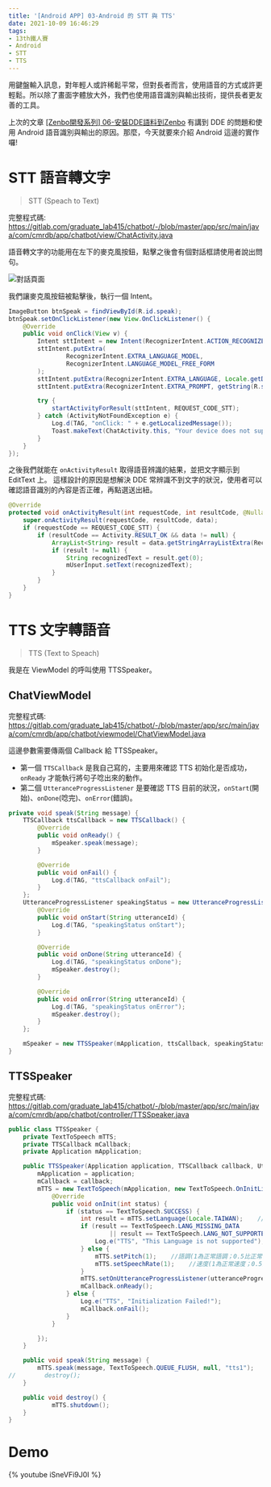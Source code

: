 ```yaml
---
title: '[Android APP] 03-Android 的 STT 與 TTS'
date: 2021-10-09 16:46:29
tags:
- 13th鐵人賽
- Android
- STT
- TTS
---
```


用鍵盤輸入訊息，對年輕人或許稀鬆平常，但對長者而言，使用語音的方式或許更輕鬆。所以除了畫面字體放大外，我們也使用語音識別與輸出技術，提供長者更友善的工具。

上次的文章 [[Zenbo開發系列] 06-安裝DDE語料到Zenbo](https://dreambo4.github.io/2021/08/10/Zenbo%E9%96%8B%E7%99%BC%E7%B3%BB%E5%88%97-06-%E5%AE%89%E8%A3%9DDDE%E8%AA%9E%E6%96%99%E5%88%B0Zenbo/) 有講到 DDE 的問題和使用 Android 語音識別與輸出的原因。那麼，今天就要來介紹 Android 這邊的實作囉!
<!-- more -->

# STT 語音轉文字

> STT (Speach to Text)

完整程式碼: https://gitlab.com/graduate_lab415/chatbot/-/blob/master/app/src/main/java/com/cmrdb/app/chatbot/view/ChatActivity.java

語音轉文字的功能用在左下的麥克風按鈕，點擊之後會有個對話框請使用者說出問句。

![對話頁面](對話頁面.png)

我們讓麥克風按鈕被點擊後，執行一個 Intent。

```java
ImageButton btnSpeak = findViewById(R.id.speak);
btnSpeak.setOnClickListener(new View.OnClickListener() {
    @Override
    public void onClick(View v) {
        Intent sttIntent = new Intent(RecognizerIntent.ACTION_RECOGNIZE_SPEECH);
        sttIntent.putExtra(
                RecognizerIntent.EXTRA_LANGUAGE_MODEL,
                RecognizerIntent.LANGUAGE_MODEL_FREE_FORM
        );
        sttIntent.putExtra(RecognizerIntent.EXTRA_LANGUAGE, Locale.getDefault());
        sttIntent.putExtra(RecognizerIntent.EXTRA_PROMPT, getString(R.string.start_to_speak));

        try {
            startActivityForResult(sttIntent, REQUEST_CODE_STT);
        } catch (ActivityNotFoundException e) {
            Log.d(TAG, "onClick: " + e.getLocalizedMessage());
            Toast.makeText(ChatActivity.this, "Your device does not support STT.", Toast.LENGTH_LONG).show();
        }
    }
});
```

之後我們就能在 `onActivityResult` 取得語音辨識的結果，並把文字顯示到 EditText 上。
這樣設計的原因是想解決 DDE 常辨識不到文字的狀況，使用者可以確認語音識別的內容是否正確，再點選送出紐。

```java
@Override
protected void onActivityResult(int requestCode, int resultCode, @Nullable Intent data) {
    super.onActivityResult(requestCode, resultCode, data);
    if (requestCode == REQUEST_CODE_STT) {
        if (resultCode == Activity.RESULT_OK && data != null) {
            ArrayList<String> result = data.getStringArrayListExtra(RecognizerIntent.EXTRA_RESULTS);
            if (result != null) {
                String recognizedText = result.get(0);
                mUserInput.setText(recognizedText);
            }
        }
    }
}
```

# TTS 文字轉語音

> TTS (Text to Speach)

我是在 ViewModel 的呼叫使用 TTSSpeaker。

## ChatViewModel

完整程式碼: https://gitlab.com/graduate_lab415/chatbot/-/blob/master/app/src/main/java/com/cmrdb/app/chatbot/viewmodel/ChatViewModel.java

這邊參數需要傳兩個 Callback 給 TTSSpeaker。
- 第一個 `TTSCallback` 是我自己寫的，主要用來確認 TTS 初始化是否成功，`onReady` 才能執行將句子唸出來的動作。
- 第二個 `UtteranceProgressListener` 是要確認 TTS 目前的狀況，`onStart`(開始)、`onDone`(唸完)、`onError`(錯誤)。

```java
private void speak(String message) {
    TTSCallback ttsCallback = new TTSCallback() {
        @Override
        public void onReady() {
            mSpeaker.speak(message);
        }

        @Override
        public void onFail() {
            Log.d(TAG, "ttsCallback onFail");
        }
    };
    UtteranceProgressListener speakingStatus = new UtteranceProgressListener() {
        @Override
        public void onStart(String utteranceId) {
            Log.d(TAG, "speakingStatus onStart");
        }

        @Override
        public void onDone(String utteranceId) {
            Log.d(TAG, "speakingStatus onDone");
            mSpeaker.destroy();
        }

        @Override
        public void onError(String utteranceId) {
            Log.d(TAG, "speakingStatus onError");
            mSpeaker.destroy();
        }
    };

    mSpeaker = new TTSSpeaker(mApplication, ttsCallback, speakingStatus);
}
```

## TTSSpeaker

完整程式碼: https://gitlab.com/graduate_lab415/chatbot/-/blob/master/app/src/main/java/com/cmrdb/app/chatbot/controller/TTSSpeaker.java

```java
public class TTSSpeaker {
    private TextToSpeech mTTS;
    private TTSCallback mCallback;
    private Application mApplication;

    public TTSSpeaker(Application application, TTSCallback callback, UtteranceProgressListener utteranceProgressListener) {
        mApplication = application;
        mCallback = callback;
        mTTS = new TextToSpeech(mApplication, new TextToSpeech.OnInitListener() {
            @Override
            public void onInit(int status) {
                if (status == TextToSpeech.SUCCESS) {
                    int result = mTTS.setLanguage(Locale.TAIWAN);    //設定語言為中文
                    if (result == TextToSpeech.LANG_MISSING_DATA
                            || result == TextToSpeech.LANG_NOT_SUPPORTED) {
                        Log.e("TTS", "This Language is not supported");
                    } else {
                        mTTS.setPitch(1);    //語調(1為正常語調；0.5比正常語調低一倍；2比正常語調高一倍)
                        mTTS.setSpeechRate(1);    //速度(1為正常速度；0.5比正常速度慢一倍；2比正常速度快一倍)
                    }
                    mTTS.setOnUtteranceProgressListener(utteranceProgressListener);
                    mCallback.onReady();
                } else {
                    Log.e("TTS", "Initialization Failed!");
                    mCallback.onFail();
                }
            }

        });
    }

    public void speak(String message) {
        mTTS.speak(message, TextToSpeech.QUEUE_FLUSH, null, "tts1");
//        destroy();
    }

    public void destroy() {
            mTTS.shutdown();
    }
}
```

# Demo

{% youtube iSneVFi9J0I %}
